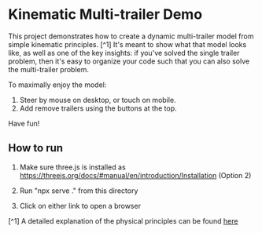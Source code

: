 # Kinematic Multi-trailer Demo
This project demonstrates how to create a dynamic multi-trailer model from simple kinematic principles. [^1] It's meant to show what that model looks like, as well as one of the key insights: if you've solved the single trailer problem, then it's easy to organize your code such that you can also solve the multi-trailer problem.

To maximally enjoy the model:

1) Steer by mouse on desktop, or touch on mobile.
2) Add remove trailers using the buttons at the top.

Have fun!

## How to run

1. Make sure three.js is installed as https://threejs.org/docs/#manual/en/introduction/Installation (Option 2)

2. Run "npx serve ." from this directory

3. Click on either link to open a browser

[^1] A detailed explanation of the physical principles can be found [here](https://jasonfoat.us/kinematic-trailers-procedural-animation-of-articulated-vehicles-and-multi-trailers/)
